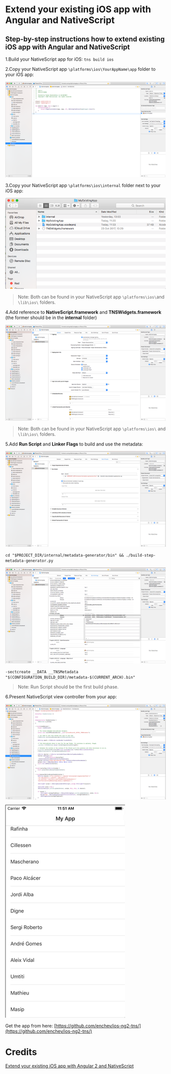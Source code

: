 

# Extend your existing iOS app with Angular and NativeScript

## Step-by-step instructions how to extend existing iOS app with Angular and NativeScript

1.Build your NativeScript app for iOS:
`tns build ios`

2.Copy your NativeScript app `\platforms\ios\YourAppName\app` folder to your iOS app:

![Copy your NativeScript](./img/copy-your-nativeScript.png)

3.Copy your NativeScript app `\platforms\ios\internal` folder next to your iOS app:

![Copy your NativeScript](./img/copy-your-nativeScript-app2.png)

> Note: Both can be found in your NativeScript app `\platforms\ios\`and `\lib\ios\` folders.

4.Add reference to **NativeScript.framework** and **TNSWidgets.framework** (the former should be in the **internal** folder)

![Copy your NativeScript](./img//add-reference.png)

> Note: Both can be found in your NativeScript app `\platforms\ios\` and `\lib\ios\` folders.


5.Add **Run Script** and **Linker Flags** to build and use the metadata:

![Copy your NativeScript](./img/add-run-script-and-linker-flags.png)

`cd "$PROJECT_DIR/internal/metadata-generator/bin" && ./build-step-metadata-generator.py`

![Copy your NativeScript](./img/add-run-script-and-linker-flags2.png)

`-sectcreate __DATA __TNSMetadata "$(CONFIGURATION_BUILD_DIR)/metadata-$(CURRENT_ARCH).bin"`

> Note: Run Script should be the first build phase.

6.Present NativeScript view controller from your app:

![Copy your NativeScript](./img/present-nativescript-view-controller.png)

![Copy your NativeScript](./img/result.gif)

Get the app from here: [https://github.com/enchev/ios-ng2-tns/](https://github.com/enchev/ios-ng2-tns/)

# Credits
[Extend your existing iOS app with Angular 2 and NativeScript](https://medium.com/@enchev/extend-your-existing-ios-app-with-angular-2-and-nativescript-c2225c9bf616)
